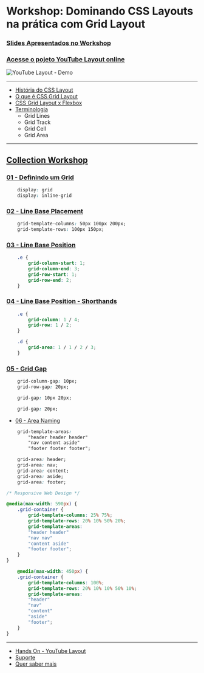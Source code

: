# Workshop: Dominando CSS Layouts na prática com Grid Layout

### [Slides Apresentados no Workshop](https://speakerdeck.com/simoneas02/workshop-dominando-css-layouts-na-pratica-com-grid-layout) 
### [Acesse o pojeto YouTube Layout online](https://simoneas02.github.io/youtube-css-grid/)

![YouTube Layout - Demo](./final/assets/img/demo.gif)

<hr>

- [História do CSS Layout](https://www.youtube.com/watch?v=94aYg5D8N0s&t=58s)
- [O que é CSS Grid Layout](https://www.w3.org/TR/css-grid-1/)
- [CSS Grid Layout x Flexbox]()
- [Terminologia](https://codepen.io/simoneas02/post/grid-layout)
    - Grid Lines
    - Grid Track
    - Grid Cell
    - Grid Area
<hr>

## [Collection Workshop](bit.ly/css-grid-layouts)

### [01 - Definindo um Grid](bit.ly/01-definindo-grid)

```CSS
    display: grid
    display: inline-grid
```

### [02 - Line Base Placement](bit.ly/02-placement)

```CSS
    grid-template-columns: 50px 100px 200px;
    grid-template-rows: 100px 150px;
```

### [03 - Line Base Position](bit.ly/03-position)

```CSS
    .e {
        grid-column-start: 1;
        grid-column-end: 3;
        grid-row-start: 1;
        grid-row-end: 2;
    }
```

### [04 - Line Base Position - Shorthands](bit.ly/04-position-shorthands)

```CSS
    .e {
        grid-column: 1 / 4;
        grid-row: 1 / 2;
    }

    .d {
        grid-area: 1 / 1 / 2 / 3;
    }
```

### [05 - Grid Gap](bit.ly/05-grid-gap)

```CSS
    grid-column-gap: 10px;
    grid-row-gap: 20px;

    grid-gap: 10px 20px;

    grid-gap: 20px;
```

- [06 - Area Naming](bit.ly/06-area-naming)

```CSS
    grid-template-areas:
        "header header header"
        "nav content aside"
        "footer footer footer";

    grid-area: header;
    grid-area: nav;
    grid-area: content;
    grid-area: aside;
    grid-area: footer;

/* Responsive Web Design */

@media(max-width: 590px) {
    .grid-container {
        grid-template-columns: 25% 75%;
        grid-template-rows: 20% 10% 50% 20%;
        grid-template-areas:
        "header header"
        "nav nav"
        "content aside"
        "footer footer";
    }
}

    @media(max-width: 450px) {
    .grid-container {
        grid-template-columns: 100%;
        grid-template-rows: 20% 10% 10% 50% 10%;
        grid-template-areas:
        "header"
        "nav"
        "content" 
        "aside"
        "footer";
    }
}
```
<hr>

- [Hands On - YouTube Layout ]()
- [Suporte](https://caniuse.com/#feat=css-grid)
- [Quer saber mais](https://github.com/simoneas02/awesome-grid-layout)
